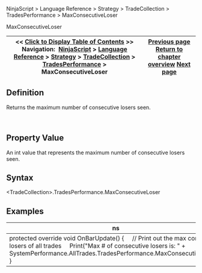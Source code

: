 ﻿
NinjaScript \> Language Reference \> Strategy \> TradeCollection \> TradesPerformance \> MaxConsecutiveLoser

MaxConsecutiveLoser

| \<\< [Click to Display Table of Contents](maxconsecutiveloser.md) \>\> **Navigation:**     [NinjaScript](ninjascript-1.md) \> [Language Reference](language_reference_wip-1.md) \> [Strategy](strategy-1.md) \> [TradeCollection](tradecollection-1.md) \> [TradesPerformance](tradesperformance-1.md) \> MaxConsecutiveLoser | [Previous page](longestflatperiod-1.md) [Return to chapter overview](tradesperformance-1.md) [Next page](maxconsecutivewinner-1.md) |
| --- | --- |
## Definition
Returns the maximum number of consecutive losers seen.  

 
## Property Value
An int value that represents the maximum number of consecutive losers seen.
 
## Syntax
\<TradeCollection\>.TradesPerformance.MaxConsecutiveLoser

## 
## Examples

| ns |
| --- |
| protected override void OnBarUpdate() {      // Print out the max consecutive losers of all trades      Print("Max \# of consecutive losers is: " \+ SystemPerformance.AllTrades.TradesPerformance.MaxConsecutiveLoser); } |
